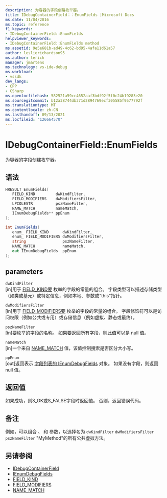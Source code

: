 ```yaml
---
description: 为容器的字段创建枚举器。
title: IDebugContainerField：：EnumFields |Microsoft Docs
ms.date: 11/04/2016
ms.topic: reference
f1_keywords:
- IDebugContainerField::EnumFields
helpviewer_keywords:
- IDebugContainerField::EnumFields method
ms.assetid: 9e5e681b-ad49-4c62-bd95-4afa11d61a57
author: leslierichardson95
ms.author: lerich
manager: jmartens
ms.technology: vs-ide-debug
ms.workload:
- vssdk
dev_langs:
- CPP
- CSharp
ms.openlocfilehash: 582521a59cc4652aaf3bdf92f5f0c24b19283e20
ms.sourcegitcommit: b12a38744db371d2894769ecf305585f9577792f
ms.translationtype: MT
ms.contentlocale: zh-CN
ms.lasthandoff: 09/13/2021
ms.locfileid: "126664570"
---
```

# <a name="idebugcontainerfieldenumfields"></a>IDebugContainerField::EnumFields
为容器的字段创建枚举器。

## <a name="syntax"></a>语法

```cpp
HRESULT EnumFields( 
   FIELD_KIND         dwKindFilter,
   FIELD_MODIFIERS    dwModifiersFilter,
   LPCOLESTR          pszNameFilter,
   NAME_MATCH         nameMatch,
   IEnumDebugFields** ppEnum
);
```

```csharp
int EnumFields(
   enum_ FIELD_KIND      dwKindFilter,
   enum_ FIELD_MODIFIERS dwModifiersFilter,
   string                pszNameFilter,
   NAME_MATCH            nameMatch,
   out IEnumDebugFields  ppEnum
);
```

## <a name="parameters"></a>parameters
`dwKindFilter`\
[in]用于 [FIELD_KIND要](../../../extensibility/debugger/reference/field-kind.md) 枚举的字段的常量的组合。 字段类型可以描述存储类型（如类或基元）或特定信息，例如本地、参数或"this"指针。

`dwModifiersFilter`\
[in]用于 [FIELD_MODIFIERS要](../../../extensibility/debugger/reference/field-modifiers.md) 枚举的字段的常量的组合。 字段修饰符可以是访问权限（例如公共或专用）或存储信息（例如虚拟、静态或最终）。

`pszNameFilter`\
[in]要枚举的字段的名称。 如果要返回所有字段，则此值可以是 null 值。

`nameMatch`\
[in]一个来自 [NAME_MATCH](../../../extensibility/debugger/reference/name-match.md) 值，该值控制搜索是否区分大小写。

`ppEnum`\
[out]返回表示 [字段列表的 IEnumDebugFields](../../../extensibility/debugger/reference/ienumdebugfields.md) 对象。 如果没有字段，则返回 null 值。

## <a name="return-value"></a>返回值
 如果成功，则S_OK或S_FALSE字段时返回值。 否则，返回错误代码。

## <a name="remarks"></a>备注
 例如，可以组合 、 和 参数，以选择名为 `dwKindFilter` `dwModifiersFilter` `pszNameFilter` "MyMethod"的所有公共虚拟方法。

## <a name="see-also"></a>另请参阅
- [IDebugContainerField](../../../extensibility/debugger/reference/idebugcontainerfield.md)
- [IEnumDebugFields](../../../extensibility/debugger/reference/ienumdebugfields.md)
- [FIELD_KIND](../../../extensibility/debugger/reference/field-kind.md)
- [FIELD_MODIFIERS](../../../extensibility/debugger/reference/field-modifiers.md)
- [NAME_MATCH](../../../extensibility/debugger/reference/name-match.md)
